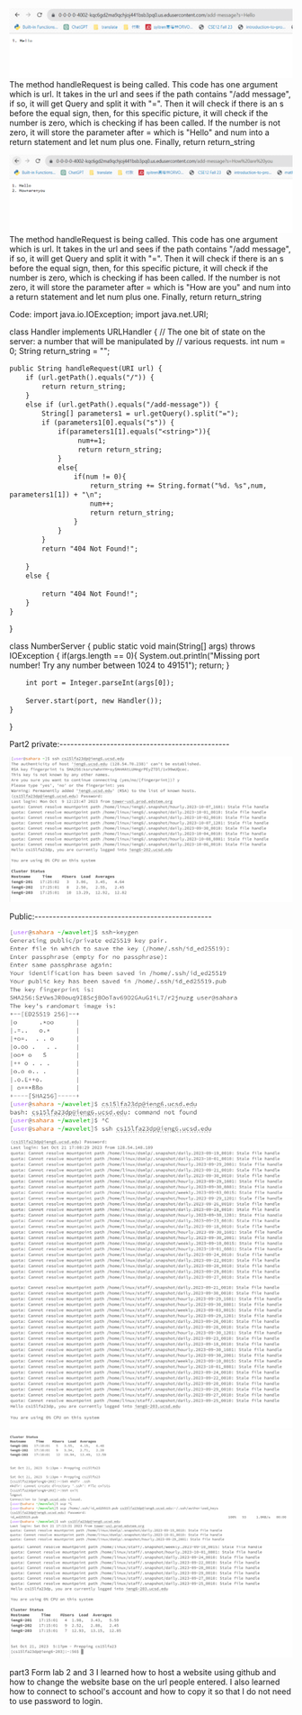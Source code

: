 ![Image_1st](lab2_Hello.png)
The method handleRequest is being called. This code has one argument which is url. It takes in the url and sees if the path contains 
"/add message", if so, it will get Query and split it with "=". Then it will check if there is an s before the equal sign, then, for
this specific picture, it will check if the number is zero, which is checking if <string> has been called. If the number is not zero,
it will store the parameter after = which is "Hello" and num into a return statement  and let num plus one. Finally, return return_string


![Image_2nd](lab2_2nd.png)
The method handleRequest is being called. This code has one argument which is url. It takes in the url and sees if the path contains 
"/add message", if so, it will get Query and split it with "=". Then it will check if there is an s before the equal sign, then, for
this specific picture, it will check if the number is zero, which is checking if <string> has been called. If the number is not zero,
it will store the parameter after = which is "How are you" and num into a return statement  and let num plus one. Finally, return return_string





Code:
import java.io.IOException;
import java.net.URI;

class Handler implements URLHandler {
    // The one bit of state on the server: a number that will be manipulated by
    // various requests.
    int num = 0;
    String return_string = "";

    public String handleRequest(URI url) {
        if (url.getPath().equals("/")) {
            return return_string;
        } 
        else if (url.getPath().equals("/add-message")) {
            String[] parameters1 = url.getQuery().split("=");
            if (parameters1[0].equals("s")) {
                if(parameters1[1].equals("<string>")){
                     num+=1;
                     return return_string;
                }
                else{
                    if(num != 0){   
                        return_string += String.format("%d. %s",num, parameters1[1]) + "\n";
                        num++;
                        return return_string;
                    }
                }  
            }
            return "404 Not Found!";
            
        } 
        else {
            
            return "404 Not Found!";
        }
    }
}

class NumberServer {
    public static void main(String[] args) throws IOException {
        if(args.length == 0){
            System.out.println("Missing port number! Try any number between 1024 to 49151");
            return;
        }

        int port = Integer.parseInt(args[0]);

        Server.start(port, new Handler());
    }
}



Part2
private:-----------------------------------------------

![part2_p](part2_private.png)

Public:-------------------------------------------------


![part2_2](lab2_part2_2.png)
![part2_3](lab2_part2_3.png)
![part2_4](lab2_part2_4.png)
![part2_5](lab2_part2_5.png)
![part2_6](lab2_part2_6.png)





part3
Form lab 2 and 3 I learned how to host a website using github and how to change the website base on the url people entered. I also learned how to connect to school's account and how to copy it so that I do not need to use password to login. 
